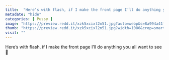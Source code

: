 ```yaml
---
title:  "Here’s with flash, if I make the front page I’ll do anything you all want to see 🙈"
metadate: "hide"
categories: [ Pussy ]
image: "https://preview.redd.it/xzk5xcixl2n51.jpg?auto=webp&s=8a994a41fa7bd8cc3e76217c4809e762acfa34a4"
thumb: "https://preview.redd.it/xzk5xcixl2n51.jpg?width=1080&crop=smart&auto=webp&s=387ffd0ef08ceecafaa3d13e0388c59c425dd94b"
visit: ""
---
```

Here’s with flash, if I make the front page I’ll do anything you all want to see 🙈
